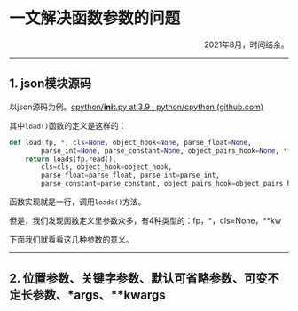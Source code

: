 # 一文解决函数参数的问题

<p align="right">2021年8月，时间结余。</p>

---

## 1. json模块源码
以json源码为例。[cpython/__init__.py at 3.9 · python/cpython (github.com)](https://github.com/python/cpython/blob/3.9/Lib/json/__init__.py)

其中`load()`函数的定义是这样的：

```python
def load(fp, *, cls=None, object_hook=None, parse_float=None,
        parse_int=None, parse_constant=None, object_pairs_hook=None, **kw):
    return loads(fp.read(),
        cls=cls, object_hook=object_hook,
        parse_float=parse_float, parse_int=parse_int,
        parse_constant=parse_constant, object_pairs_hook=object_pairs_hook, **kw)
```

函数实现就是一行，调用`loads()`方法。

但是，我们发现函数定义里参数众多，有4种类型的：fp，*，cls=None，**kw

下面我们就看看这几种参数的意义。

---

## 2. 位置参数、关键字参数、默认可省略参数、可变不定长参数、*args、**kwargs
